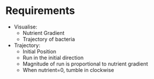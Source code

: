# Requirements

* Visualise:
  * Nutrient Gradient
  * Trajectory of bacteria
* Trajectory:
  * Initial Position
  * Run in the initial direction
  * Magnitude of run is proportional to nutrient gradient
  * When nutrient=0, tumble in clockwise
